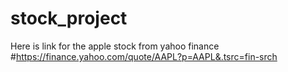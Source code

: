 # stock_project

Here is link for the apple stock from yahoo finance
#https://finance.yahoo.com/quote/AAPL?p=AAPL&.tsrc=fin-srch
